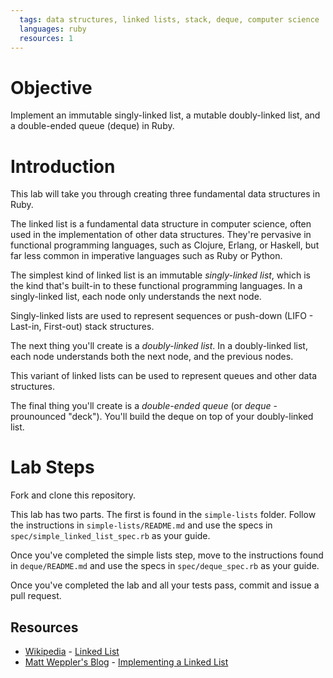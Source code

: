 ```yaml
---
  tags: data structures, linked lists, stack, deque, computer science
  languages: ruby
  resources: 1
---
```


# Objective

Implement an immutable singly-linked list, a mutable doubly-linked list,
and a double-ended queue (deque) in Ruby.

# Introduction

This lab will take you through creating three fundamental data
structures in Ruby.

The linked list is a fundamental data structure in computer science, often used in the implementation of other data structures. They're pervasive in functional programming languages, such as Clojure, Erlang, or Haskell, but far less common in imperative languages such as Ruby or Python.

The simplest kind of linked list is an immutable *singly-linked list*, which is the kind that's built-in to these functional programming languages. In a singly-linked list, each node only understands the next node.

Singly-linked lists are used to represent sequences or push-down (LIFO -
Last-in, First-out) stack structures.

The next thing you'll create is a *doubly-linked list*. In a doubly-linked
list, each node understands both the next node, and the previous nodes.

This variant of linked lists can be used to represent queues and other
data structures.

The final thing you'll create is a *double-ended queue* (or *deque* -
prounounced "deck"). You'll build the deque on top of your doubly-linked
list.

# Lab Steps

Fork and clone this repository.

This lab has two parts. The first is found in the `simple-lists` folder.
Follow the instructions in `simple-lists/README.md` and use the specs in
`spec/simple_linked_list_spec.rb` as your guide.

Once you've completed the simple lists step, move to the instructions
found in `deque/README.md` and use the specs in `spec/deque_spec.rb` as
your guide.

Once you've completed the lab and all your tests pass, commit and issue a pull request.

## Resources
* [Wikipedia](http://en.wikipedia.org/) - [Linked List](http://en.wikipedia.org/wiki/Linked_list)
* [Matt Weppler's Blog](http://matt.weppler.me/) - [Implementing a Linked List](http://matt.weppler.me/2013/08/14/implementing-a-linked-list-in-ruby.html)
